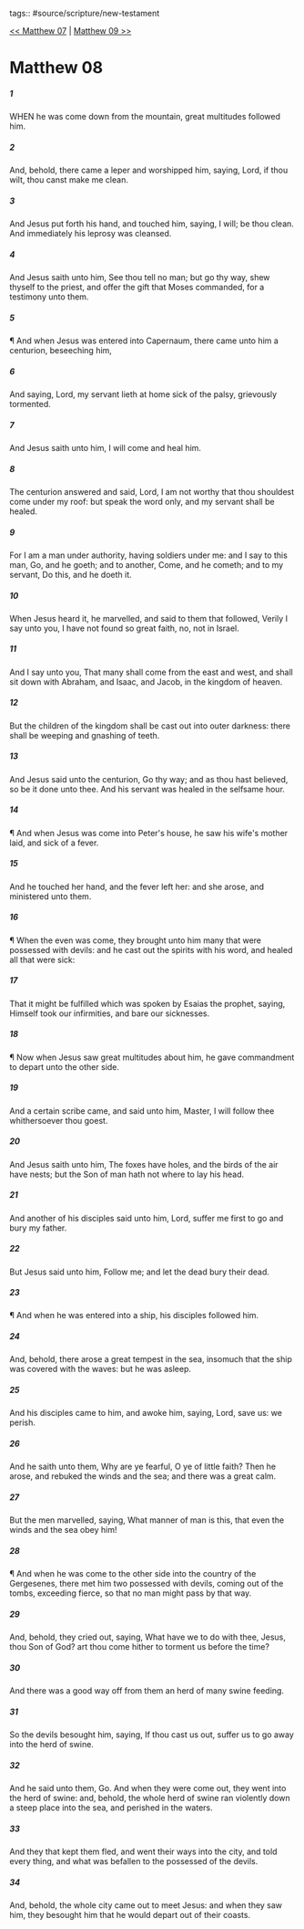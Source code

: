 tags:: #source/scripture/new-testament

[<< Matthew 07](new-testament/01_Matthew/Matthew_07.md) | [Matthew 09 >>](new-testament/01_Matthew/Matthew_09.md)

# Matthew 08

##### 1

WHEN he was come down from the mountain, great multitudes followed him.

##### 2

And, behold, there came a leper and worshipped him, saying, Lord, if thou wilt, thou canst make me clean.

##### 3

And Jesus put forth his hand, and touched him, saying, I will; be thou clean. And immediately his leprosy was cleansed.

##### 4

And Jesus saith unto him, See thou tell no man; but go thy way, shew thyself to the priest, and offer the gift that Moses commanded, for a testimony unto them.

##### 5

¶ And when Jesus was entered into Capernaum, there came unto him a centurion, beseeching him,

##### 6

And saying, Lord, my servant lieth at home sick of the palsy, grievously tormented.

##### 7

And Jesus saith unto him, I will come and heal him.

##### 8

The centurion answered and said, Lord, I am not worthy that thou shouldest come under my roof: but speak the word only, and my servant shall be healed.

##### 9

For I am a man under authority, having soldiers under me: and I say to this man, Go, and he goeth; and to another, Come, and he cometh; and to my servant, Do this, and he doeth it.

##### 10

When Jesus heard it, he marvelled, and said to them that followed, Verily I say unto you, I have not found so great faith, no, not in Israel.

##### 11

And I say unto you, That many shall come from the east and west, and shall sit down with Abraham, and Isaac, and Jacob, in the kingdom of heaven.

##### 12

But the children of the kingdom shall be cast out into outer darkness: there shall be weeping and gnashing of teeth.

##### 13

And Jesus said unto the centurion, Go thy way; and as thou hast believed, so be it done unto thee. And his servant was healed in the selfsame hour.

##### 14

¶ And when Jesus was come into Peter's house, he saw his wife's mother laid, and sick of a fever.

##### 15

And he touched her hand, and the fever left her: and she arose, and ministered unto them.

##### 16

¶ When the even was come, they brought unto him many that were possessed with devils: and he cast out the spirits with his word, and healed all that were sick:

##### 17

That it might be fulfilled which was spoken by Esaias the prophet, saying, Himself took our infirmities, and bare our sicknesses.

##### 18

¶ Now when Jesus saw great multitudes about him, he gave commandment to depart unto the other side.

##### 19

And a certain scribe came, and said unto him, Master, I will follow thee whithersoever thou goest.

##### 20

And Jesus saith unto him, The foxes have holes, and the birds of the air have nests; but the Son of man hath not where to lay his head.

##### 21

And another of his disciples said unto him, Lord, suffer me first to go and bury my father.

##### 22

But Jesus said unto him, Follow me; and let the dead bury their dead.

##### 23

¶ And when he was entered into a ship, his disciples followed him.

##### 24

And, behold, there arose a great tempest in the sea, insomuch that the ship was covered with the waves: but he was asleep.

##### 25

And his disciples came to him, and awoke him, saying, Lord, save us: we perish.

##### 26

And he saith unto them, Why are ye fearful, O ye of little faith? Then he arose, and rebuked the winds and the sea; and there was a great calm.

##### 27

But the men marvelled, saying, What manner of man is this, that even the winds and the sea obey him!

##### 28

¶ And when he was come to the other side into the country of the Gergesenes, there met him two possessed with devils, coming out of the tombs, exceeding fierce, so that no man might pass by that way.

##### 29

And, behold, they cried out, saying, What have we to do with thee, Jesus, thou Son of God? art thou come hither to torment us before the time?

##### 30

And there was a good way off from them an herd of many swine feeding.

##### 31

So the devils besought him, saying, If thou cast us out, suffer us to go away into the herd of swine.

##### 32

And he said unto them, Go. And when they were come out, they went into the herd of swine: and, behold, the whole herd of swine ran violently down a steep place into the sea, and perished in the waters.

##### 33

And they that kept them fled, and went their ways into the city, and told every thing, and what was befallen to the possessed of the devils.

##### 34

And, behold, the whole city came out to meet Jesus: and when they saw him, they besought him that he would depart out of their coasts.
